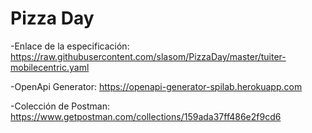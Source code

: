 # Pizza Day
-Enlace de la especificación: https://raw.githubusercontent.com/slasom/PizzaDay/master/tuiter-mobilecentric.yaml

-OpenApi Generator: https://openapi-generator-spilab.herokuapp.com

-Colección de Postman: https://www.getpostman.com/collections/159ada37ff486e2f9cd6
